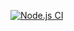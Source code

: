 [![Node.js CI](https://github.com/Wiseman3AM/price_plans/actions/workflows/node.js.yml/badge.svg)](https://github.com/Wiseman3AM/price_plans/actions/workflows/node.js.yml)
